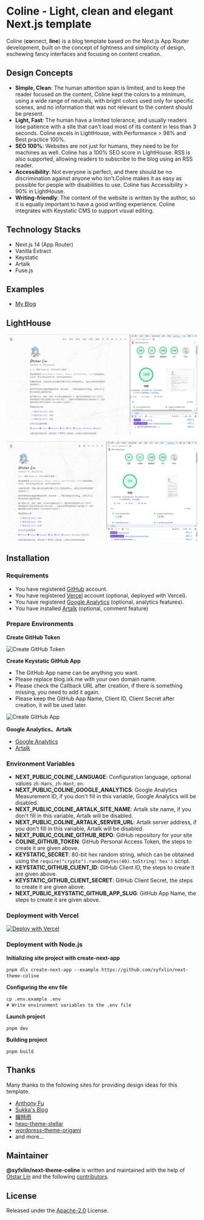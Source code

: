 # Coline - Light, clean and elegant Next.js template

Coline (**co**nnect, **line**) is a blog template based on the Next.js App Router development, built on the concept of lightness and simplicity of design, eschewing fancy interfaces and focusing on content creation.

## Design Concepts

- **Simple, Clean**: The human attention span is limited, and to keep the reader focused on the content, Coline kept the colors to a minimum, using a wide range of neutrals, with bright colors used only for specific scenes, and no information that was not relevant to the content should be present.
- **Light, Fast**: The human have a limited tolerance, and usually readers lose patience with a site that can't load most of its content in less than 3 seconds. Coline excels in LightHouse, with Performance > 98% and Best practice 100%.
- **SEO 100%**: Websites are not just for humans, they need to be for machines as well. Coline has a 100% SEO score in LightHouse. RSS is also supported, allowing readers to subscribe to the blog using an RSS reader.
- **Accessibility**: Not everyone is perfect, and there should be no discrimination against anyone who isn't.Coline makes it as easy as possible for people with disabilities to use. Coline has Accessibility > 90% in LightHouse.
- **Writing-friendly**: The content of the website is written by the author, so it is equally important to have a good writing experience. Coline integrates with Keystatic CMS to support visual editing.

## Technology Stacks

- Next.js 14 (App Router)
- Vanilla Extract
- Keystatic
- Artalk
- Fuse.js

## Examples

- [My Blog](https://blog.ixk.me)

## LightHouse

![Desktop Benchmark](https://github.com/syfxlin/static/raw/master/next-theme-coline/desktop-benchmark.2880x1505.png)

![Mobile Benchmark](https://github.com/syfxlin/static/raw/master/next-theme-coline/mobile-benchmark.2880x1505.png)

## Installation

### Requirements

- You have registered [GitHub](https://github.com/) account.
- You have registered [Vercel](https://vercel.com) account (optional, deployed with Vercel).
- You have registered [Google Analytics](https://analytics.google.com/) (optional, analytics features).
- You have installed [Artalk](https://github.com/ArtalkJS/Artalk) (optional, comment feature)

### Prepare Environments

**Create GitHub Token**

![Create GitHub Token](https://github.com/syfxlin/static/raw/master/next-theme-coline/create-github-token.2853x1564.gif)

**Create Keystatic GitHub App**

- The GitHub App name can be anything you want.
- Please replace blog.ixk.me with your own domain name.
- Please check the Callback URL after creation, if there is something missing, you need to add it again.
- Please keep the GitHub App Name, Client ID, Client Secret after creation, it will be used later.

![Create GitHub App](https://github.com/syfxlin/static/raw/master/next-theme-coline/create-github-app.2853x1564.gif)

**Google Analytics、Artalk**

- [Google Analytics](https://analytics.google.com)
- [Artalk](https://artalk.js.org)

### Environment Variables

- **NEXT_PUBLIC_COLINE_LANGUAGE**: Configuration language, optional values `zh-Hans`, `zh-Hant`, `en`.
- **NEXT_PUBLIC_COLINE_GOOGLE_ANALYTICS**: Google Analytics Measurement ID, if you don't fill in this variable, Google Analytics will be disabled.
- **NEXT_PUBLIC_COLINE_ARTALK_SITE_NAME**: Artalk site name, if you don't fill in this variable, Artalk will be disabled.
- **NEXT_PUBLIC_COLINE_ARTALK_SERVER_URL**: Artalk server address, if you don't fill in this variable, Artalk will be disabled.
- **NEXT_PUBLIC_COLINE_GITHUB_REPO**: GitHub repository for your site
- **COLINE_GITHUB_TOKEN**: GitHub Personal Access Token, the steps to create it are given above.
- **KEYSTATIC_SECRET**: 80-bit hex random string, which can be obtained using the `require("crypto").randomBytes(40).toString('hex')` script.
- **KEYSTATIC_GITHUB_CLIENT_ID**: GitHub Client ID, the steps to create it are given above.
- **KEYSTATIC_GITHUB_CLIENT_SECRET**: GitHub Client Secret, the steps to create it are given above.
- **NEXT_PUBLIC_KEYSTATIC_GITHUB_APP_SLUG**: GitHub App Name, the steps to create it are given above.

### Deployment with Vercel

[![Deploy with Vercel](https://vercel.com/button)](https://vercel.com/new/clone?repository-url=https%3A%2F%2Fgithub.com%2Fsyfxlin%2Fnext-theme-coline&env=NEXT_PUBLIC_COLINE_LANGUAGE,NEXT_PUBLIC_COLINE_GOOGLE_ANALYTICS,NEXT_PUBLIC_COLINE_ARTALK_SITE_NAME,NEXT_PUBLIC_COLINE_ARTALK_SERVER_URL,NEXT_PUBLIC_COLINE_GITHUB_REPO,COLINE_GITHUB_TOKEN,KEYSTATIC_SECRET,KEYSTATIC_GITHUB_CLIENT_ID,KEYSTATIC_GITHUB_CLIENT_SECRET,NEXT_PUBLIC_KEYSTATIC_GITHUB_APP_SLUG&project-name=blog&repository-name=blog)

### Deployment with Node.js

**Initializing site project with create-next-app**

```shell
pnpm dlx create-next-app --example https://github.com/syfxlin/next-theme-coline
```

**Configuring the env file**

```shell
cp .env.example .env
# Write environment variables to the .env file
```

**Launch project**

```shell
pnpm dev
```

**Building project**

```shell
pnpm build
```

## Thanks

Many thanks to the following sites for providing design ideas for this template.

- [Anthony Fu](https://antfu.me/)
- [Sukka's Blog](https://blog.skk.moe/)
- [蟬時雨](https://www.chanshiyu.com/)
- [hexo-theme-stellar](https://github.com/xaoxuu/hexo-theme-stellar)
- [wordpress-theme-origami](https://github.com/syfxlin/origami)
- and more...

## Maintainer

**@syfxlin/next-theme-coline** is written and maintained with the help of [Otstar Lin](https://github.com/syfxlin) and the following [contributors](https://github.com/syfxlin/next-theme-coline/graphs/contributors).

## License

Released under the [Apache-2.0](https://opensource.org/licenses/Apache-2.0) License.
